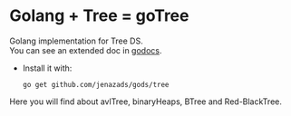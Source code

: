 # Golang + Tree = goTree

Golang implementation for Tree DS.  
You can see an extended doc in [godocs](https://godoc.org/github.com/Jenazads/gods/trees).

* Install it with:

      go get github.com/jenazads/gods/tree

Here you will find about avlTree, binaryHeaps, BTree and Red-BlackTree.  
